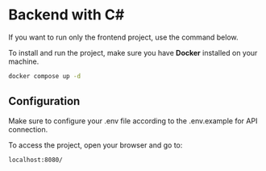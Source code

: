 # Backend with C#

If you want to run only the frontend project, use the command below.

To install and run the project, make sure you have **Docker** installed on your machine.

```bash
docker compose up -d
```

## Configuration
Make sure to configure your .env file according to the .env.example for API connection.

To access the project, open your browser and go to:

```bash
localhost:8080/
```
